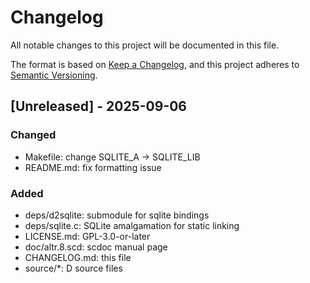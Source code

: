 # Changelog

All notable changes to this project will be documented in this file.

The format is based on [Keep a Changelog](https://keepachangelog.com/en/1.1.0/),
and this project adheres to [Semantic Versioning](https://semver.org/spec/v2.0.0.html).

## [Unreleased] - 2025-09-06

### Changed
- Makefile: change SQLITE_A -> SQLITE_LIB
- README.md: fix formatting issue

### Added
- deps/d2sqlite: submodule for sqlite bindings
- deps/sqlite.c: SQLite amalgamation for static linking
- LICENSE.md: GPL-3.0-or-later
- doc/altr.8.scd: scdoc manual page
- CHANGELOG.md: this file
- source/*: D source files
